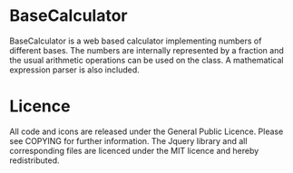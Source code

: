 BaseCalculator
========

BaseCalculator is a web based calculator implementing numbers of different
bases. The numbers are internally represented by a fraction and the usual
arithmetic operations can be used on the class. A mathematical expression
parser is also included.

Licence
=======

All code and icons are released under the General Public Licence. Please see
COPYING for further information.
The Jquery library and all corresponding files are licenced under the MIT
licence and hereby redistributed.

